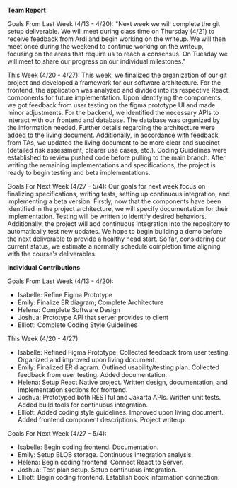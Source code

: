 **Team Report**

Goals From Last Week (4/13 - 4/20):
"Next week we will complete the git setup deliverable. We will meet during class time on Thursday (4/21) to receive feedback from Ardi and begin working on the writeup. We will then meet once during the weekend to continue working on the writeup, focusing on the areas that require us to reach a consensus. On Tuesday we will meet to share our progress on our individual milestones."

This Week (4/20 - 4/27):
This week, we finalized the organization of our git project and developed a framework for our software architecture. For the frontend, the application was analyzed and divided into its respective React components for future implementation. Upon identifying the components, we got feedback from user testing on the figma prototype UI and made minor adjustments. For the backend, we identified the necessary APIs to interact with our frontend and database. The database was organized by the information needed. Further details regarding the architecture were added to the living document. Additionally, in accordance with feedback from TAs, we updated the living document to be more clear and succinct (detailed risk assessment, clearer use cases, etc.). Coding Guidelines were established to review pushed code before pulling to the main branch. After writing the remaining implementations and specifications, the project is ready to begin testing and beta implementations.

Goals For Next Week (4/27 - 5/4):
Our goals for next week focus on finalizing specifications, writing tests, setting up continuous integration, and implementing a beta version. Firstly, now that the components have been identified in the project architecture, we will specify documentation for their implementation. Testing will be written to identify desired behaviors. Additionally, the project will add continuous integration into the repository to automatically test new updates. We hope to begin building a demo before the next deliverable to provide a healthy head start. So far, considering our current status, we estimate a normally schedule completion time aligning with the course's deliverables.

**Individual Contributions**

Goals From Last Week (4/13 - 4/20):
- Isabelle: Refine Figma Prototype
- Emily: Finalize ER diagram; Complete Architecture
- Helena: Complete Software Design
- Joshua: Prototype API that server provides to client
- Elliott: Complete Coding Style Guidelines

This Week (4/20 - 4/27):
- Isabelle: Refined Figma Prototype. Collected feedback from user testing. Organized and improved upon living document.
- Emily: Finalized ER diagram. Outlined usability/testing plan. Collected feedback from user testing. Added documentation.
- Helena: Setup React Native project. Written design, documentation, and implementation sections for frontend.
- Joshua: Prototyped both RESTful and Jakarta APIs. Written unit tests. Added build tools for continuous integration.
- Elliott: Added coding style guidelines. Improved upon living document. Added frontend component descriptions. Project writeup.

Goals For Next Week (4/27 - 5/4):
- Isabelle: Begin coding frontend. Documentation.
- Emily: Setup BLOB storage. Continuous integration analysis.
- Helena: Begin coding frontend. Connect React to Server.
- Joshua: Test plan setup. Setup continuous integration.
- Elliott: Begin coding frontend. Establish book information connection.
